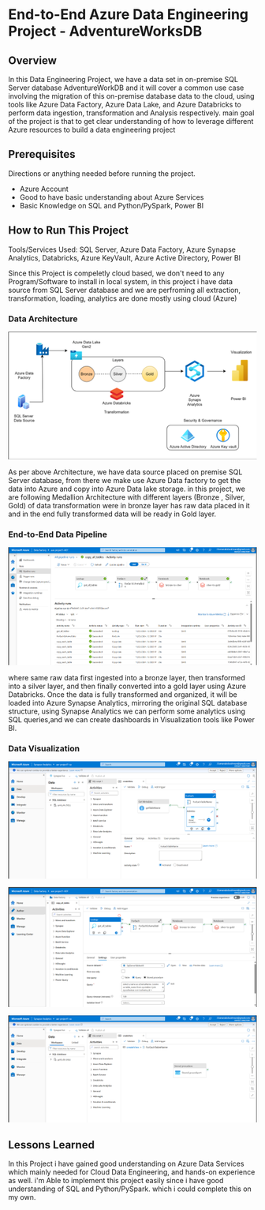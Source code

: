 # End-to-End Azure Data Engineering Project - AdventureWorksDB

## Overview

In this Data Engineering Project, we have a data set in on-premise SQL Server database AdventureWorkDB and it will cover a common use case involving the migration of this on-premise database data to the cloud, using tools like Azure Data Factory, Azure Data Lake, and Azure Databricks to perform data ingestion, transformation and Analysis respectively. main goal of the project is that to get clear understanding of how to leverage different Azure resources to build a data engineering project

## Prerequisites

Directions or anything needed before running the project.

- Azure Account
- Good to have basic understanding about Azure Services
- Basic Knowledge on SQL and Python/PySpark, Power BI

## How to Run This Project

Tools/Services Used: SQL Server, Azure Data Factory, Azure Synapse Analytics, Databricks, Azure KeyVault, Azure Active Directory, Power BI

Since this Project is compeletly cloud based, we don't need to any Program/Software to install in local system, in this project i have data source from SQL Server database and we are perfroming all extraction, transformation, loading, analytics are done mostly using cloud (Azure)  

### Data Architecture

![Example architecture image](images/architecture.png)

As per above Architecture, we have data source placed on premise SQL Server database, from there we make use Azure Data factory to get the data into Azure and copy into Azure Data lake storage. in this project, we are following Medallion Architecture with different layers (Bronze , Silver, Gold) of data transformation were in bronze layer has raw data placed in it and in the end fully transformed data will be ready in Gold layer.

### End-to-End Data Pipeline

![alt-pipeline-image](images/snip1.png)

where same raw data first ingested into a bronze layer, then transformed into a silver layer, and then finally converted into a gold layer using Azure Databricks. Once the data is fully transformed and organized, it will be loaded into Azure Synapse Analytics, mirroring the original SQL database structure, using Synapse Analytics we can perform some analytics using SQL queries,and we can create dashboards in Visualization tools like Power BI.

### Data Visualization

![alt-data-visuaization](images/snip2.png)

![alt-data-visuaization](images/snip4.png)

![alt-data-visuaization](images/snip3.png)

## Lessons Learned

In this Project i have gained good understanding on Azure Data Services which mainly needed for Cloud Data Engineering, and hands-on experience as well. i'm Able to implement this project easily since i have good understanding of SQL and Python/PySpark. which i could complete this on my own.

